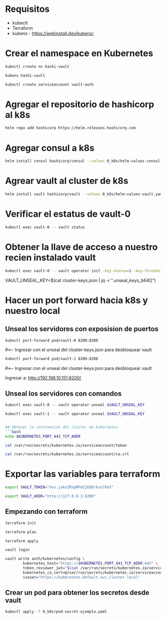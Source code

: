 # Requisitos
* kubectl
* Terraform
* kubens - https://webinstall.dev/kubens/

# Crear el namespace en Kubernetes

```bash
kubectl create ns hashi-vault

```
```bash
kubens hashi-vault
```

```bash
kubectl create serviceaccount vault-auth
```
# Agregar el repositorio de hashicorp al k8s
```bash
helm repo add hashicorp https://helm.releases.hashicorp.com
```
# Agregar consul a k8s
```bash
helm install consul hashicorp/consul --values 0_k8s/helm-values-consul.yaml
```
# Agrear vault al cluster de k8s
```bash
helm install vault hashicorp/vault --values 0_k8s/helm-values-vault.yaml
```
# Verificar el estatus de vault-0
```bash
kubectl exec vault-0 -- vault status
```
# Obtener la llave de acceso a nuestro recien instalado vault
```bash
kubectl exec vault-0 -- vault operator init -key-shares=1 -key-threshold=1 -format=json > cluster-keys.json
```
VAULT_UNSEAL_KEY=$(cat cluster-keys.json | jq -r ".unseal_keys_b64[]")

# Hacer un port forward hacia k8s y nuestro local
## Unseal los servidores con exposision de puertos
```bash
kubectl port-forward pod/vault-0 8200:8200
```
#<-- Ingresar con el unseal del cluster-keys.json para desbloquear vault
```bash
kubectl port-forward pod/vault-1 8200:8200
```
#<-- Ingresar con el unseal del cluster-keys.json para desbloquear vault

Ingresar a: http://192.168.10.151:8200/

## Unseal los servidores con comandos
```bash
kubectl exec vault-0 -- vault operator unseal $VAULT_UNSEAL_KEY
```
```bash
kubectl exec vault-1 -- vault operator unseal $VAULT_UNSEAL_KEY


## Obtener la informacion del cluster de kubernetes
```bash
echo $KUBERNETES_PORT_443_TCP_ADDR
```
```bash
cat /var/run/secrets/kubernetes.io/serviceaccount/token
```
```bash
cat /var/run/secrets/kubernetes.io/serviceaccount/ca.crt
```
# Exportar las variables para terraform
```bash
export VAULT_TOKEN="hvs.jakxIRxpMFmZjE0Drkso7kkX"
```
```bash
export VAULT_ADDR="http://127.0.0.1:8200"
```

## Empezando con terraform
```bash
terraform init
```
```bash
terraform plan
```
```bash
terraform apply
```

```bash
vault login
```

```bash
vault write auth/kubernetes/config \
        kubernetes_host="https://$KUBERNETES_PORT_443_TCP_ADDR:443" \
        token_reviewer_jwt="$(cat /var/run/secrets/kubernetes.io/serviceaccount/token)" \
        kubernetes_ca_cert=@/var/run/secrets/kubernetes.io/serviceaccount/ca.crt \
        issuer="https://kubernetes.default.svc.cluster.local"
```

## Crear un pod para obtener los secretos desde vault
```bash
kubectl apply -f 0_k8s/pod-secret-ejemplo.yaml
```